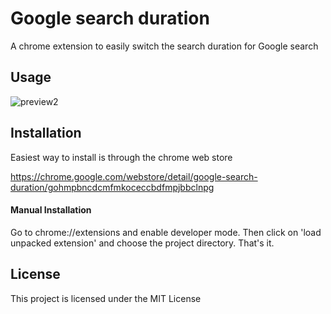 # Google search duration

A chrome extension to easily switch the search duration for Google search

## Usage

![preview2](https://cloud.githubusercontent.com/assets/3944720/25312326/2e02f86e-2834-11e7-9d10-59c844cbc32e.gif)

## Installation

Easiest way to install is through the chrome web store

https://chrome.google.com/webstore/detail/google-search-duration/gohmpbncdcmfmkoceccbdfmpjbbclnpg

#### Manual Installation

Go to chrome://extensions and enable developer mode. Then click on 'load unpacked extension' and choose the project directory. That's it.

## License

This project is licensed under the MIT License 
